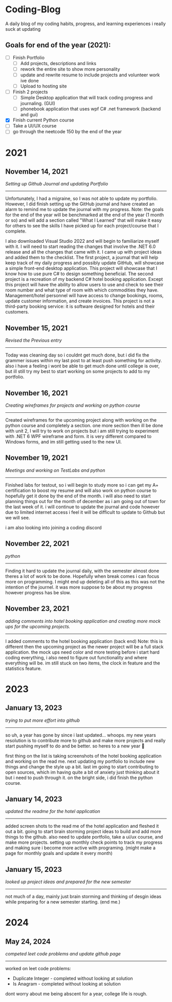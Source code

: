 # Coding-Blog
  A daily blog of my coding habits, progress, and learning experiences
  i really suck at updating

## Goals for end of the year (2021):
 - [ ] Finish Portfolio
     - [ ] Add projects, descriptions and links
     - [ ] rework the entire site to show more personality
     - [ ] update and rewrite resume to include projects and volunteer work ive done
     - [ ] Upload to hosting site
 - [ ] Finish 2 projects
     - [ ] Simple Desktop application that will track coding progress and journaling. (GUI)
     - [ ] phonebook application that uses wpf C# .net framework (backend and gui)
 - [X] Finish current Python course
 - [ ] Take a UI/UX course
 - [ ] go through the neetcode 150 by the end of the year

# 2021
## November 14, 2021
*Setting up Github Journal and updating Portfolio*

<hr>

Unfortunately, I had a migraine, so I was not able to update my portfolio. However, I did finish setting up the GitHub journal and have created an alarm to remind me to update the journal with my progress. Note: the goals for the end of the year will be benchmarked at the end of the year (1 month or so) and will add a section called "What I Learned" that will make it easy for others to see the skills I have picked up for each project/course that I complete.


I also downloaded Visual Studio 2022 and will begin to familiarize myself with it. I will need to start reading the changes that involve the .NET 6.0 release and all the changes that came with it. I came up with project ideas and added them to the checklist. The first project, a journal that will help keep track of my daily progress and possibly update GitHub, will showcase a simple front-end desktop application. This project will showcase that I know how to use pure C# to design something beneficial. The second project is a recreation of my backend C# hotel booking application. Except this project will have the ability to allow users to use and check to see their room number and what type of room with which commodities they have. Management/hotel personnel will have access to change bookings, rooms, update customer information, and create invoices. This project is not a third-party booking service: it is software designed for hotels and their customers. 
 
 ## November 15, 2021
*Revised the Previous entry*

<hr>

Today was cleaning day so i couldnt get much done, but i did fix the grammer issues within my last post to at least push something for activity. also i have a feeling i wont be able to get much done until college is over, but ill still try my best to start working on some projects to add to my portfolio. 
  
## November 16, 2021
*Creating wireframes for projects and working on python course*

<hr>

Created wireframes for the upcoming project along with working on the python course and completely a section. one more section then ill be done with unit 2, I will try to work on projects but i am still trying to experiment with .NET 6 WPF wireframe and form. it is very different compared to Windows forms, and im still getting used to the new UI. 

## November 19, 2021
*Meetings and working on TestLabs and python*

<hr>

Finished labs for testout, so i will begin to study more so i can get my A+ certification to boost my resume and will also work on python course to hopefully get it done by the end of the month. i will also need to start planning things out for the month of december as i am going out of town for the last week of it. i will continue to update the journal and code however due to limited internet access i feel it will be difficult to update to Github but we will see.

i am also looking into joining a coding discord

## November 22, 2021
*python*

<hr>

Finding it hard to update the journal daily, with the semester almost done theres a lot of work to be done. Hopefully when break comes i can focus more on programming. I might end up deleting all of this as this was not the intention of the journel. it was more suppose to be about my progress however progress has be slow.

## November 23, 2021
*adding comments into hotel booking application and creating more mock ups for the upcoming projects.*

<hr>

I added comments to the hotel booking application (back end) Note: this is different then the upcoming project as the newer project will be a full stack application. the mock ups need color and more testing before i start hard coding everything, i also need to figure out functionality and where everything will be. im still stuck on two items, the clock in feature and the statistics feature.

# 2023
## January 13, 2023
*trying to put more effort into github*

<hr>

so uh, a year has gone by since i last updated... whoops. my new years resolution is to contribute more to github and make more projects and really start pushing myself to do and be better. so heres to a new year :beers:

first thing on the list is taking screenshots of the hotel booking application and working on the read me. next updating my portfolio to include new things and change the style up a bit. last im going to start contributing to open sources, which im having quite a bit of anxiety just thinking about it but i need to push through it. on the bright side, i did finish the python course.  

## January 14, 2023
*updated the readme for the hotel application*

<hr>

added screen shots to the read me of the hotel application and fleshed it out a bit. going to start brain storming project ideas to build and add more things to the github. also need to update portfolio, take a ui/ux course, and make more projects. setting up monthly check points to track my progress and making sure i become more active with programing. (might make a page for monthly goals and update it every month)

## January 15, 2023
*looked up project ideas and prepared for the new semester*

<hr>

not much of a day, mainly just brain storming and thinking of desgin ideas while preparing for a new semester starting. (end me.)

# 2024
## May 24, 2024 
*competed leet code problems and update github page*

<hr>

worked on leet code problems:
 - Duplicate Integer - completed without looking at solution
 - Is Anagram - completed without looking at solution

dont worry about me being abscent for a year, college life is rough.

